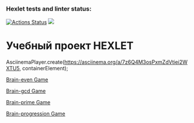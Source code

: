### Hexlet tests and linter status:
[![Actions Status](https://github.com/alexanderthecreator/python-project-lvl1/workflows/hexlet-check/badge.svg)](https://github.com/alexanderthecreator/python-project-lvl1/actions)
<a href="https://codeclimate.com/github/alexanderthecreator/python-project-lvl1/maintainability"><img src="https://api.codeclimate.com/v1/badges/b975a0a03abbc94c1b8a/maintainability" /></a>

# Учебный проект **HEXLET**

AsciinemaPlayer.create(https://asciinema.org/a/7z6Q4M3osPxmZdVtiei2WXTU5, containerElement);

[Brain-even Game](https://asciinema.org/a/UV6NFR5BqMBBARgYNXrVgYVCn)

[Brain-gcd Game](https://asciinema.org/a/EcbR0OaoMu0eu1J4C0KD9lEwc)

[Brain-prime Game](https://asciinema.org/a/ftUZVVwGTe9ttGxNDT63wTjFE)

[Brain-progression Game](https://asciinema.org/a/EgMOQ54d4nbSjQZfmLv0WPw8M)